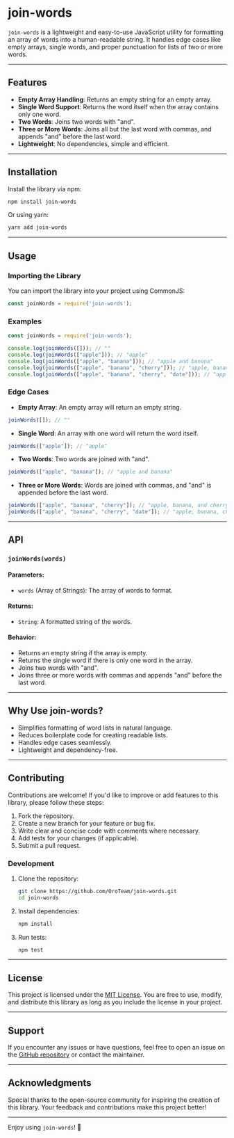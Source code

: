 # join-words

`join-words` is a lightweight and easy-to-use JavaScript utility for formatting an array of words into a human-readable string. It handles edge cases like empty arrays, single words, and proper punctuation for lists of two or more words.

---

## Features

- **Empty Array Handling**: Returns an empty string for an empty array.
- **Single Word Support**: Returns the word itself when the array contains only one word.
- **Two Words**: Joins two words with "and".
- **Three or More Words**: Joins all but the last word with commas, and appends "and" before the last word.
- **Lightweight**: No dependencies, simple and efficient.

---

## Installation

Install the library via npm:

```bash
npm install join-words
```

Or using yarn:

```bash
yarn add join-words
```

---

## Usage

### Importing the Library

You can import the library into your project using CommonJS:

```javascript
const joinWords = require('join-words');
```

### Examples

```javascript
const joinWords = require('join-words');

console.log(joinWords([])); // ""
console.log(joinWords(["apple"])); // "apple"
console.log(joinWords(["apple", "banana"])); // "apple and banana"
console.log(joinWords(["apple", "banana", "cherry"])); // "apple, banana, and cherry"
console.log(joinWords(["apple", "banana", "cherry", "date"])); // "apple, banana, cherry, and date"
```

### Edge Cases

- **Empty Array**: An empty array will return an empty string.

```javascript
joinWords([]); // ""
```

- **Single Word**: An array with one word will return the word itself.

```javascript
joinWords(["apple"]); // "apple"
```

- **Two Words**: Two words are joined with "and".

```javascript
joinWords(["apple", "banana"]); // "apple and banana"
```

- **Three or More Words**: Words are joined with commas, and "and" is appended before the last word.

```javascript
joinWords(["apple", "banana", "cherry"]); // "apple, banana, and cherry"
joinWords(["apple", "banana", "cherry", "date"]); // "apple, banana, cherry, and date"
```

---

## API

### `joinWords(words)`

#### Parameters:
- `words` (Array of Strings): The array of words to format.

#### Returns:
- `String`: A formatted string of the words.

#### Behavior:
- Returns an empty string if the array is empty.
- Returns the single word if there is only one word in the array.
- Joins two words with "and".
- Joins three or more words with commas and appends "and" before the last word.

---

## Why Use join-words?

- Simplifies formatting of word lists in natural language.
- Reduces boilerplate code for creating readable lists.
- Handles edge cases seamlessly.
- Lightweight and dependency-free.

---

## Contributing

Contributions are welcome! If you'd like to improve or add features to this library, please follow these steps:

1. Fork the repository.
2. Create a new branch for your feature or bug fix.
3. Write clear and concise code with comments where necessary.
4. Add tests for your changes (if applicable).
5. Submit a pull request.

### Development

1. Clone the repository:
   ```bash
   git clone https://github.com/OroTeam/join-words.git
   cd join-words
   ```

2. Install dependencies:
   ```bash
   npm install
   ```

3. Run tests:
   ```bash
   npm test
   ```

---

## License

This project is licensed under the [MIT License](LICENSE). You are free to use, modify, and distribute this library as long as you include the license in your project.

---

## Support

If you encounter any issues or have questions, feel free to open an issue on the [GitHub repository](https://github.com/OroTeam/join-words) or contact the maintainer.

---

## Acknowledgments

Special thanks to the open-source community for inspiring the creation of this library. Your feedback and contributions make this project better!

---

Enjoy using `join-words`! 🎉